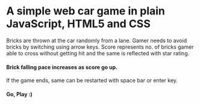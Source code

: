 # A simple web car game in plain JavaScript, HTML5 and CSS

Bricks are thrown at the car randomly from a lane. Gamer needs to avoid bricks by switching using arrow keys. Score represents no. of bricks gamer able to cross without getting hit and the same is reflected with star rating.

#### Brick falling pace increases as score go up.
If the game ends, same can be restarted with space bar or enter key.

#### Go, Play :)
